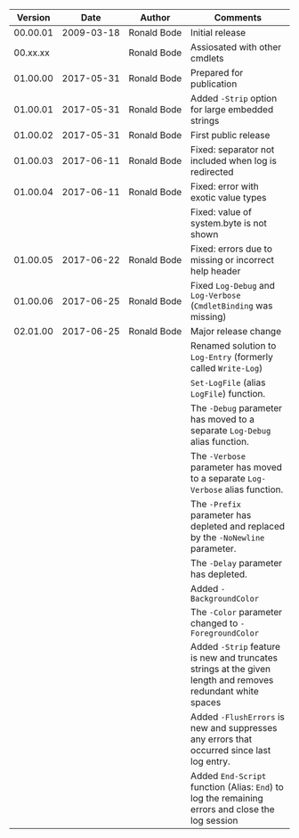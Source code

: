 |Version |Date      |Author      |Comments|
|--------|----------|------------|--------|
|00.00.01|2009-⁠03-⁠18|Ronald Bode |Initial release|
|00.xx.xx|          |Ronald Bode |Assiosated with other cmdlets|
|01.00.00|2017-05-31|Ronald Bode |Prepared for publication|
|01.00.01|2017-05-31|Ronald Bode |Added `-Strip` option for large embedded strings|
|01.00.02|2017-05-31|Ronald Bode |First public release|
|01.00.03|2017-06-11|Ronald Bode |Fixed: separator not included when log is redirected|
|01.00.04|2017-06-11|Ronald Bode |Fixed: error with exotic value types|
|        |          |            |Fixed: value of system.byte is not shown|
|01.00.05|2017-06-22|Ronald Bode |Fixed: errors due to missing or incorrect help header|
|01.00.06|2017-06-25|Ronald Bode |Fixed `Log-Debug` and `Log-Verbose` (`CmdletBinding` was missing)|
|02.01.00|2017-06-25|Ronald Bode |Major release change|
|        |          |            |Renamed solution to `Log-Entry` (formerly called `Write-Log`)|
|        |          |            |`Set-LogFile` (alias `LogFile`) function.|
|        |          |            |The `-Debug` parameter has moved to a separate `Log-Debug` alias function.|
|        |          |            |The `-Verbose` parameter has moved to a separate `Log-Verbose` alias function.|
|        |          |            |The `-Prefix` parameter has depleted and replaced by the `-NoNewline` parameter.|
|        |          |            |The `-Delay` parameter has depleted.|
|        |          |            |Added `-BackgroundColor`|
|        |          |            |The `-Color` parameter changed to `-ForegroundColor`|
|        |          |            |Added `-Strip` feature is new and truncates strings at the given length and removes redundant white spaces|
|        |          |            |Added `-FlushErrors` is new and suppresses any errors that occurred since last log entry.|
|        |          |            |Added `End-Script` function (Alias: `End`) to log the remaining errors and close the log session|
